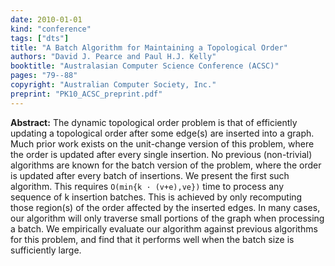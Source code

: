 ```yaml
---
date: 2010-01-01
kind: "conference"
tags: ["dts"]
title: "A Batch Algorithm for Maintaining a Topological Order"
authors: "David J. Pearce and Paul H.J. Kelly"
booktitle: "Australasian Computer Science Conference (ACSC)"
pages: "79--88"
copyright: "Australian Computer Society, Inc."
preprint: "PK10_ACSC_preprint.pdf"
---
```


**Abstract:** The dynamic topological order problem is that of efficiently updating a topological order after some edge(s) are inserted into a graph. Much prior work exists on the unit-change version of this problem, where the order is updated after every single insertion. No previous (non-trivial) algorithms are known for the batch version of the problem, where the order is updated after every batch of insertions. We present the first such algorithm. This requires `O(min{k · (v+e),ve})` time to process any sequence of k insertion batches. This is achieved by only recomputing those region(s) of the order affected by the inserted edges. In many cases, our algorithm will only traverse small portions of the graph when processing a batch. We empirically evaluate our algorithm against previous algorithms for this problem, and find that it performs well when the batch size is sufficiently large.
